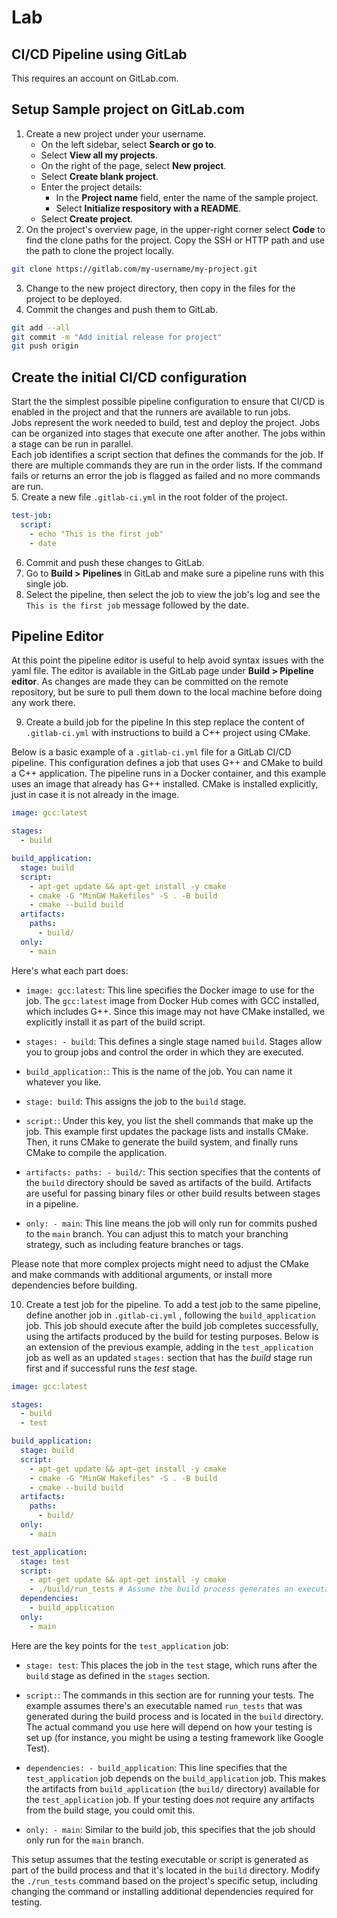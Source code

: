 # Lab
## CI/CD Pipeline using GitLab

This requires an account on GitLab.com.  

## Setup Sample project on GitLab.com
1. Create a new project under your username.
    * On the left sidebar, select **Search or go to**.
    * Select **View all my projects**.
    * On the right of the page, select **New project**.
    * Select **Create blank project**.
    * Enter the project details:
        * In the **Project name** field, enter the name of the sample project.
        * Select **Initialize respository with a README**.
    * Select **Create project**.
2. On the project's overview page, in the upper-right corner select **Code** to find the clone paths for the project.  Copy the SSH or HTTP path and use the path to clone the project locally.
```bash
git clone https://gitlab.com/my-username/my-project.git
```
3. Change to the new project directory, then copy in the files for the project to be deployed.
4. Commit the changes and push them to GitLab.
```bash
git add --all
git commit -m "Add initial release for project"
git push origin
```

## Create the initial CI/CD configuration  
Start the the simplest possible pipeline configuration to ensure that CI/CD is enabled in the project and that the runners are available to run jobs.  
Jobs represent the work needed to build, test and deploy the project.  Jobs can be organized into stages that execute one after another.  The jobs within a stage can be run in parallel.  
Each job identifies a script section that defines the commands for the job.  If there are multiple commands they are run in the order lists.  If the command fails or returns an error the job is flagged as failed and no more commands are run.  
5.  Create a new file `.gitlab-ci.yml` in the root folder of the project.
```yaml
test-job:
  script:
    - echo "This is the first job"
    - date
```
6.  Commit and push these changes to GitLab.
7.  Go to **Build > Pipelines** in GitLab and make sure a pipeline runs with this single job.
8.  Select the pipeline, then select the job to view the job's log and see the `This is the first job` message followed by the date.

## Pipeline Editor
At this point the pipeline editor is useful to help avoid syntax issues with the yaml file.  The editor is available in the GitLab page under **Build > Pipeline editor**.  As changes are made they can be committed on the remote repository, but be sure to pull them down to the local machine before doing any work there.

9. Create a build job for the pipeline
In this step replace the content of `.gitlab-ci.yml` with instructions to build a C++ project using CMake.

Below is a basic example of a `.gitlab-ci.yml` file for a GitLab CI/CD pipeline. This configuration defines a job that uses G++ and CMake to build a C++ application. The pipeline runs in a Docker container, and this example uses an image that already has G++ installed.  CMake is installed explicitly, just in case it is not already in the image.

```yaml
image: gcc:latest

stages:
  - build

build_application:
  stage: build
  script:
    - apt-get update && apt-get install -y cmake
    - cmake -G "MinGW Makefiles" -S . -B build
    - cmake --build build
  artifacts:
    paths:
      - build/
  only:
    - main
```

Here's what each part does:

- `image: gcc:latest`: This line specifies the Docker image to use for the job. The `gcc:latest` image from Docker Hub comes with GCC installed, which includes G++. Since this image may not have CMake installed, we explicitly install it as part of the build script.

- `stages: - build`: This defines a single stage named `build`. Stages allow you to group jobs and control the order in which they are executed.

- `build_application:`: This is the name of the job. You can name it whatever you like.

- `stage: build`: This assigns the job to the `build` stage.

- `script:`: Under this key, you list the shell commands that make up the job. This example first updates the package lists and installs CMake. Then, it runs CMake to generate the build system, and finally runs CMake to compile the application.

- `artifacts: paths: - build/`: This section specifies that the contents of the `build` directory should be saved as artifacts of the build. Artifacts are useful for passing binary files or other build results between stages in a pipeline.

- `only: - main`: This line means the job will only run for commits pushed to the `main` branch. You can adjust this to match your branching strategy, such as including feature branches or tags.

Please note that more complex projects might need to adjust the CMake and make commands with additional arguments, or install more dependencies before building. 

10.  Create a test job for the pipeline. 
To add a test job to the same pipeline, define another job in `.gitlab-ci.yml` , following the `build_application` job. This job should execute after the build job completes successfully, using the artifacts produced by the build for testing purposes. Below is an extension of the previous example, adding in the `test_application` job as well as an updated `stages:` section that has the *build* stage run first and if successful runs the *test* stage.

```yaml
image: gcc:latest

stages:
  - build
  - test

build_application:
  stage: build
  script:
    - apt-get update && apt-get install -y cmake
    - cmake -G "MinGW Makefiles" -S . -B build
    - cmake --build build
  artifacts:
    paths:
      - build/
  only:
    - main

test_application:
  stage: test
  script:
    - apt-get update && apt-get install -y cmake
    - ./build/run_tests # Assume the build process generates an executable named run_tests
  dependencies:
    - build_application
  only:
    - main
```

Here are the key points for the `test_application` job:

- `stage: test`: This places the job in the `test` stage, which runs after the `build` stage as defined in the `stages` section.

- `script:`: The commands in this section are for running your tests. The example assumes there's an executable named `run_tests` that was generated during the build process and is located in the `build` directory. The actual command you use here will depend on how your testing is set up (for instance, you might be using a testing framework like Google Test).

- `dependencies: - build_application`: This line specifies that the `test_application` job depends on the `build_application` job. This makes the artifacts from `build_application` (the `build/` directory) available for the `test_application` job. If your testing does not require any artifacts from the build stage, you could omit this.

- `only: - main`: Similar to the build job, this specifies that the job should only run for the `main` branch.

This setup assumes that the testing executable or script is generated as part of the build process and that it's located in the `build` directory. Modify the `./run_tests` command based on the project's specific setup, including changing the command or installing additional dependencies required for testing.